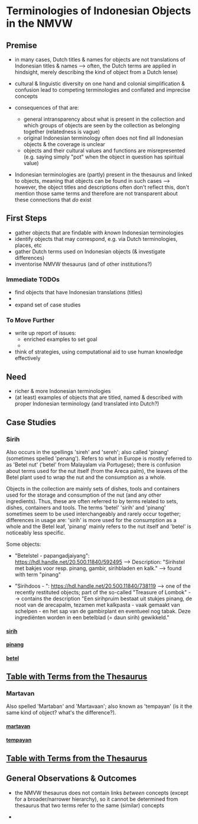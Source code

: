 # Terminologies of Indonesian Objects in the NMVW

## Premise

 - in many cases, Dutch titles & names for objects are not translations of Indonesian titles & names
  --> often, the Dutch terms are applied in hindsight, merely describing the kind of object from a Dutch lense)

 - cultural & linguistic diversity on one hand and colonial simplification & confusion lead to competing terminologies and conflated and imprecise concepts  

 - consequences of that are:
   - general intransparency about what is present in the collection and which groups of objects are seen by the collection as belonging together (relatedness is vague)
   - original Indonesian terminology often does not find all Indonesian objects & the coverage is unclear
   - objects and their cultural values and functions are misrepresented (e.g. saying simply "pot" when the object in question has spiritual value)

 - Indonesian terminologies are (partly) present in the thesaurus and linked to objects, meaning that objects can be found in such cases
   --> however, the object titles and descriptions often don't reflect this, don't mention those same terms and therefore are not transparent about these connections that _do_ exist

## First Steps

 - gather objects that are findable with _known_ Indonesian terminologies
 - identify objects that may correspond, e.g. via Dutch terminologies, places, etc
 - gather Dutch terms used on Indonesian objects (& investigate differences)
 - inventorise NMVW thesaurus (and of other institutions?)

### Immediate TODOs

 - find objects that have Indonesian translations (titles)
 - 
 - expand set of case studies


### To Move Further

 - write up report of issues:
   - enriched examples to set goal
   -  
 - think of strategies, using computational aid to use human knowledge effectively 

## Need

 - richer & more Indonesian terminologies
 - (at least) examples of objects that are titled, named & described with proper Indonesian terminology (and translated into Dutch?) 


## Case Studies



### Sirih

Also occurs in the spellings 'sireh' and 'sereh'; also called 'pinang' (sometimes spelled 'penang'). Refers to what in Europe is mostly referred to as 'Betel nut' ('betel' from Malayalam via Portugese); there is confusion about terms used for the nut itself (from the Areca palm), the leaves of the Betel plant used to wrap the nut and the consumption as a whole.

Objects in the collection are mainly sets of dishes, tools and containers used for the storage and consumption of the nut (and any other ingredients). Thus, these are often referred to by terms related to sets, dishes, containers and tools. The terms 'betel' 'sirih' and 'pinang' sometimes seem to be used interchangeably and rarely occur together; differences in usage are: 'sirih' is more used for the consumption as a whole and the Betel leaf, 'pinang' mainly refers to the nut itself and 'betel' is noticeably less specific. 



Some objects:  

 - "Betelstel - papangadjaiyang": https://hdl.handle.net/20.500.11840/592495
   --> Description: "Sirihstel met bakjes voor resp. pinang, gambir, sirihbladen en kalk."
   --> found with term "pinang"  

 - "Sirihdoos - ": https://hdl.handle.net/20.500.11840/738119
   --> one of the recently restituted objects; part of the so-called "Treasure of Lombok"
   --> contains the description "Een sirihpruim bestaat uit stukjes pinang, de noot van de arecapalm, tezamen met kalkpasta - vaak gemaakt van schelpen - en het sap van de gambirplant en eventueel nog tabak. Deze ingrediënten worden in een betelblad (= daun sirih) gewikkeld."


#### [sirih](./sirih/sirih.md)


#### [pinang](./sirih/pinang.md)

#### [betel](./sirih/betel.md)



## [Table with Terms from the Thesaurus](./sirih/Terms.md)


### Martavan

Also spelled 'Martaban' and 'Martavaan'; also known as 'tempayan' (is it the same kind of object? what's the difference?).  



#### [martavan](./martavan/martavan.md)

#### [tempayan](./martavan/tempayan.md)

## [Table with Terms from the Thesaurus](./martavan/Terms.md)


## General Observations & Outcomes

 - the NMVW thesaurus does not contain links _between_ concepts (except for a broader/narrower hierarchy), so it cannot be determined from thesaurus that two terms refer to the same (similar) concepts

   

 - 


